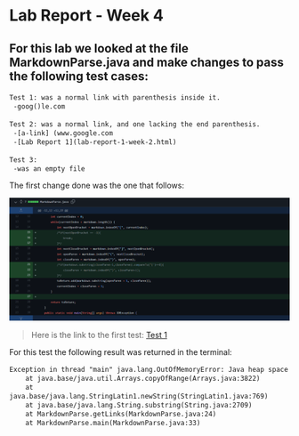 # **Lab Report - Week 4**

## For this lab we looked at the file MarkdownParse.java and make changes to pass the following test cases:

```
Test 1: was a normal link with parenthesis inside it.
 -goog()le.com

Test 2: was a normal link, and one lacking the end parenthesis.
 -[a-link] (www.google.com
 -[Lab Report 1](lab-report-1-week-2.html)

Test 3:
 -was an empty file
 ```

 The first change done was the one that follows:

![Image](first_change.png)

> Here is the link to the first test: [Test 1](https://github.com/Ironhide692/markdown-parse/blob/e20013ee9242b37aeccf6be73826b85c85c9a84c/breaking-test.md)

For this test the following result was returned in the terminal:

```
Exception in thread "main" java.lang.OutOfMemoryError: Java heap space
    at java.base/java.util.Arrays.copyOfRange(Arrays.java:3822)
    at java.base/java.lang.StringLatin1.newString(StringLatin1.java:769)
    at java.base/java.lang.String.substring(String.java:2709)
    at MarkdownParse.getLinks(MarkdownParse.java:24)
    at MarkdownParse.main(MarkdownParse.java:33)
```

